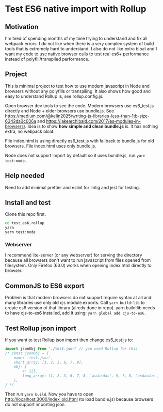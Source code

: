 # Test ES6 native import with Rollup

## Motivation

I'm tired of spending months of my time trying to understand and fix all webpack errors. I do not like when there is a very complex system of build tools that is extremely hard to understand. I also do not like extra bloat and I want my code to use native browser calls to test real es6+ performance instead of polyfill/transpiled performance.

## Project

This is minimal project to test how to use modern javascript in Node and browsers without any polyfills or transpiling. It also shows how good and easy to understand Rollup is, see rollup.config.js.

Open browser dev tools to see the code. Modern browsers use es6_test.js directly and Node + older browsers use bundle.js. See <https://medium.com/@kelin2025/writing-js-libraries-less-than-1tb-size-6342da0c006a> and <https://jakearchibald.com/2017/es-modules-in-browsers/>.
Idea is to show **how simple and clean bundle.js** is. It has nothing extra, no webpack bloat.

File index.html is using directly es6_test.js with fallback to bundle.js for old browsers. File index.html uses only bundle.js.

Node does not support import by default so it uses bundle.js, run ```yarn test:node```.

## Help needed

Need to add minimal prettier and eslint for lintig and jest for testing.

## Install and test

Clone this repo first.

```bash
cd test_es6_rollup
yarn
yarn test:node
```

### Webserver

I recommend lite-server (or any webserver) for serving the directory because all browsers don't want to run javascript from files opened from filesystem. Only Firefox (63.0) works when opening index.html directly to browser.


## CommonJS to ES6 export

Problem is that modern browsers do not support require syntax at all and many libraries use only old cjs module.exports. Call ```yarn build:lib``` to create es6 version of that library (alredy done in repo). yarn build:lib needs to have cjs-to-es6 installed, add it using: ```yarn global add cjs-to-es6```.

## Test Rollup json import

If you want to test Rollup json import then change es6_test.js to:
```js
import jsonObj from './test.json' // you need Rollup for this
/* const jsonObj = {
	name: 'test.json',
	short_array: [1, 2, 3, 6, 7, 8],
	obj: {
		a: 123,
		long_array: [1, 2, 3, 6, 7, 8, 'asdasdas', 6, 7, 8, 'asdasdas', 'werwerwe', 'werwerweasdasdas'],
	},
} */
```

Then run ```yarn build```. Now you have to open <http://localhost:3000/index_old.html> (to load bundle.js) because browsers do not support importing json.
